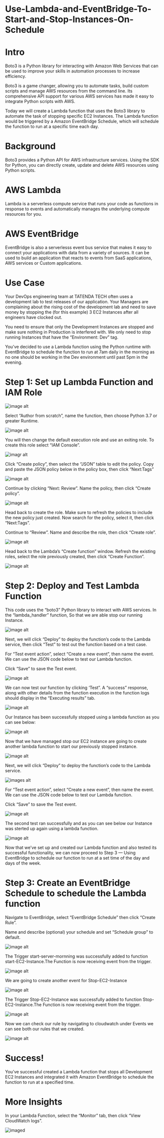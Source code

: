 # Use-Lambda-and-EventBridge-To-Start-and-Stop-Instances-On-Schedule

# Intro 
Boto3 is a Python library for interacting with Amazon Web Services that can be used to improve your skills in automation processes to increase efficiency.

Boto3 is a game changer, allowing you to automate tasks, build custom scripts and manage AWS resources from the command line. Its comprehensive API support for various AWS services has made it easy to integrate Python scripts with AWS.

Today we will create a Lambda function that uses the Boto3 library to automate the task of stopping specific EC2 Instances. The Lambda function would be triggered by a Amazon EventBridge Schedule, which will schedule the function to run at a specific time each day.

# Background
Boto3 provides a Python API for AWS infrastructure services. Using the SDK for Python, you can directly create, update and delete AWS resources using Python scripts.

# AWS Lambda
Lambda is a serverless compute service that runs your code as functions in response to events and automatically manages the underlying compute resources for you.

# AWS EventBridge
EventBridge is also a serverlesss event bus service that makes it easy to connect your applications with data from a variety of sources. It can be used to build an application that reacts to events from SaaS applications, AWS services or Custom applications.

# Use Case
Your DevOps engineering team at TATENDA TECH often uses a development lab to test releases of our application. Your Managers are complaining about the rising cost of the development lab and need to save money by stopping the (for this example) 3 EC2 Instances after all engineers have clocked out.

You need to ensure that only the Development Instances are stopped and make sure nothing in Production is interfered with. We only need to stop running Instances that have the “Environment: Dev” tag.

You’ve decided to use a Lambda function using the Python runtime with EventBridge to schedule the function to run at 7am daily in the morning as no one should be working in the Dev environment until past 5pm in the evening.

# Step 1: Set up Lambda Function and IAM Role
![image alt](https://github.com/Tatenda-Prince/Use-Lambda-and-EventBridge-To-Start-and-Stop-Instances-On-Schedule/blob/d83384496383f22a3e8901ec3e18497103040e13/Screenshot%202024-12-19%20120614.png)

Select “Author from scratch”, name the function, then choose Python 3.7 or greater Runtime.

![image alt](https://github.com/Tatenda-Prince/Use-Lambda-and-EventBridge-To-Start-and-Stop-Instances-On-Schedule/blob/708d80e0427011d1fe12e747ef407aa4396ee7ef/Screenshot%202024-12-19%20203618.png)

You will then change the default execution role and use an exiting role. To create this role select “IAM Console”.

![imagr alt](https://github.com/Tatenda-Prince/Use-Lambda-and-EventBridge-To-Start-and-Stop-Instances-On-Schedule/blob/308979191b655372eaf5f3d395badf87008bc510/Screenshot%202024-12-19%20203639.png)

Click “Create policy”, then select the “JSON” table to edit the policy. Copy and paste the JSON policy below in the policy box, then click “Next:Tags”

![image alt](https://github.com/Tatenda-Prince/Use-Lambda-and-EventBridge-To-Start-and-Stop-Instances-On-Schedule/blob/7ef95345b9d53aa3ab5ea8792d9c1f6e83dc46ad/Screenshot%202024-12-19%20202513.png)

Continue by clicking “Next: Review”. Name the policy, then click “Create policy”.

![image alt](https://github.com/Tatenda-Prince/Use-Lambda-and-EventBridge-To-Start-and-Stop-Instances-On-Schedule/blob/7bee3bd21fc28bd95b19f40b9593cda3412b9c48/Screenshot%202024-12-19%20202821.png)

Head back to create the role. Make sure to refresh the policies to include the new policy just created. Now search for the policy, select it, then click “Next:Tags”.

Continue to “Review”. Name and describe the role, then click “Create role”.

![image alt](https://github.com/Tatenda-Prince/Use-Lambda-and-EventBridge-To-Start-and-Stop-Instances-On-Schedule/blob/6700f376bd53ed566467bbd1f3b375f51710912f/Screenshot%202024-12-19%20203156.png)

Head back to the Lambda’s “Create function” window. Refresh the existing roles, select the role previously created, then click “Create Function”.

![image alt](https://github.com/Tatenda-Prince/Use-Lambda-and-EventBridge-To-Start-and-Stop-Instances-On-Schedule/blob/308979191b655372eaf5f3d395badf87008bc510/Screenshot%202024-12-19%20203639.png)

# Step 2: Deploy and Test Lambda Function
This code uses the “boto3” Python library to interact with AWS services. In the “lambda_handler” function, So that we are able stop our running Instance.

![image alt](https://github.com/Tatenda-Prince/Use-Lambda-and-EventBridge-To-Start-and-Stop-Instances-On-Schedule/blob/e5c65fdcec12a5957765919bcf2a19f46cff6305/Screenshot%202024-12-19%20204150.png)

Next, we will click “Deploy” to deploy the function’s code to the Lambda service, then click “Test” to test out the function based on a test case.

For “Test event action”, select “Create a new event”, then name the event. We can use the JSON code below to test our Lambda function.

Click “Save” to save the Test event.

![image alt](https://github.com/Tatenda-Prince/Use-Lambda-and-EventBridge-To-Start-and-Stop-Instances-On-Schedule/blob/ffb84c76794c7ea3ce9a5793a018008994354632/Screenshot%202024-12-19%20204330.png)

We can now test our function by clicking ‘Test”. A “success” response, along with other details from the function execution in the function logs should display in the “Executing results” tab.

![image alt](https://github.com/Tatenda-Prince/Use-Lambda-and-EventBridge-To-Start-and-Stop-Instances-On-Schedule/blob/205a7e8ce3180956b0454f228970de5d1ad39538/Screenshot%202024-12-19%20205012.png)

Our Instance has been successfully stopped using a lambda function as you can see below:

![image alt](https://github.com/Tatenda-Prince/Use-Lambda-and-EventBridge-To-Start-and-Stop-Instances-On-Schedule/blob/d4e598e1a070958dff1021caf16309992c02395c/Screenshot%202024-12-19%20205153.png)

Now that we have managed stop our EC2 instance are going to create another lambda function to start our previously stopped instance.

![image alt](https://github.com/Tatenda-Prince/Use-Lambda-and-EventBridge-To-Start-and-Stop-Instances-On-Schedule/blob/760c685a2b4fa7fc5d197c77b368978adc7460ef/Screenshot%202024-12-19%20205355.png )

Next, we will click “Deploy” to deploy the function’s code to the Lambda service.

![images alt]( https://github.com/Tatenda-Prince/Use-Lambda-and-EventBridge-To-Start-and-Stop-Instances-On-Schedule/blob/ea9dd31771b0a2c323d753657003f7266f1a53bf/Screenshot%202024-12-19%20205655.png)

For “Test event action”, select “Create a new event”, then name the event. We can use the JSON code below to test our Lambda function.

Click “Save” to save the Test event.

![image alt](https://github.com/Tatenda-Prince/Use-Lambda-and-EventBridge-To-Start-and-Stop-Instances-On-Schedule/blob/720474360da34b4baca36e016969813ecc3e7ff2/Screenshot%202024-12-19%20205738.png )

The second test ran successfully and as you can see below our Instance was sterted up again using a lambda function.

![image alt]( https://github.com/Tatenda-Prince/Use-Lambda-and-EventBridge-To-Start-and-Stop-Instances-On-Schedule/blob/b5973f73c3aedc7fa7b0a1786b16327566484a47/Screenshot%202024-12-19%20205756.png)

Now that we’ve set up and created our Lambda function and also tested its successful functionality, we can now proceed to Step 3 — Using EventBridge to schedule our function to run at a set time of the day and days of the week.

# Step 3: Create an EventBridge Schedule to schedule the Lambda function

Navigate to EventBridge, select “EventBridge Schedule” then click “Create Rule”.

Name and describe (optional) your schedule and set “Schedule group” to default.

![image alt](https://github.com/Tatenda-Prince/Use-Lambda-and-EventBridge-To-Start-and-Stop-Instances-On-Schedule/blob/f18ebbc57eca4b586cf4556f8ed0226858785c3d/Screenshot%202024-12-19%20211010.png)

The Trigger start-server-mornning was successfully added to function start-EC2-Instance.The Function is now receiving event from the trigger.

![image alt](https://github.com/Tatenda-Prince/Use-Lambda-and-EventBridge-To-Start-and-Stop-Instances-On-Schedule/blob/1e1d7672bfda0fad6cddebec39e630be517c0010/Screenshot%202024-12-19%20211035.png)

We are going to create another event for Stop-EC2-Instance

![image alt]( https://github.com/Tatenda-Prince/Use-Lambda-and-EventBridge-To-Start-and-Stop-Instances-On-Schedule/blob/766610a43ad0a1181a8d7049578bae2d9adace1e/Screenshot%202024-12-19%20211838.png)

The Trigger Stop-EC2-Instance was successfully added to function Stop-EC2-Instance.The Function is now receiving event from the trigger.

![image alt](https://github.com/Tatenda-Prince/Use-Lambda-and-EventBridge-To-Start-and-Stop-Instances-On-Schedule/blob/e6cd10c30aadb2c3753aa6ed6093b2f2fb705086/Screenshot%202024-12-19%20211900.png)

Now we can check our rule by navigating to cloudwatch under Events we can see both our rules that we created.

![image alt](https://github.com/Tatenda-Prince/Use-Lambda-and-EventBridge-To-Start-and-Stop-Instances-On-Schedule/blob/e6cd10c30aadb2c3753aa6ed6093b2f2fb705086/Screenshot%202024-12-19%20211900.png)

# Success!
You’ve successful created a Lambda function that stops all Development EC2 Instances and integrated it with Amazon EventBridge to schedule the function to run at a specified time.

# More Insights

In your Lambda Function, select the “Monitor” tab, then click “View CloudWatch logs”.

![imaged]()















 






